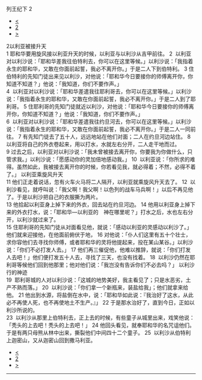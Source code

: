 ﻿





 列王纪下 2




* [<](bible/2KI01.md)
* [2](bible/2KI.md)
* [>](bible/2KI03.md)



 
2以利亚被接升天  
1 耶和华要用旋风接以利亚升天的时候，以利亚与以利沙从吉甲前往。 
2  以利亚对以利沙说：「耶和华差我往伯特利去，你可以在这里等候。」以利沙说：「我指着永生的耶和华，又敢在你面前起誓，我必不离开你。」于是二人下到伯特利。 
3 住伯特利的先知门徒出来见以利沙，对他说：「耶和华今日要接你的师傅离开你，你知道不知道？」他说：「我知道，你们不要作声。」  
4  以利亚对以利沙说：「耶和华差遣我往耶利哥去，你可以在这里等候。」以利沙说：「我指着永生的耶和华，又敢在你面前起誓，我必不离开你。」于是二人到了耶利哥。 
5 住耶利哥的先知门徒就近以利沙，对他说：「耶和华今日要接你的师傅离开你，你知道不知道？」他说：「我知道，你们不要作声。」  
6  以利亚对以利沙说：「耶和华差遣我往约旦河去，你可以在这里等候。」以利沙说：「我指着永生的耶和华，又敢在你面前起誓，我必不离开你。」于是二人一同前往。 
7 有先知门徒去了五十人，远远地站在他们对面；二人在约旦河边站住。 
8  以利亚将自己的外衣卷起来，用以打水，水就左右分开，二人走干地而过。  
9 过去之后，以利亚对以利沙说：「我未曾被接去离开你，你要我为你做什么，只管求我。」以利沙说：「愿感动你的灵加倍地感动我。」 
10  以利亚说：「你所求的难得。虽然如此，我被接去离开你的时候，你若看见我，就必得着；不然，必得不着了。」 以利亚乘旋风升天  
11 他们正走着说话，忽有火车火马将二人隔开，以利亚就乘旋风升天去了。 
12  以利沙看见，就呼叫说：「我父啊！我父啊！以色列的战车马兵啊！」以后不再见他了。于是以利沙把自己的衣服撕为两片。  
13 他拾起以利亚身上掉下来的外衣，回去站在约旦河边。 
14 他用以利亚身上掉下来的外衣打水，说：「耶和华—以利亚的　神在哪里呢？」打水之后，水也左右分开，以利沙就过来了。  
15 住耶利哥的先知门徒从对面看见他，就说：「感动以利亚的灵感动以利沙了。」他们就来迎接他，在他面前俯伏于地， 
16 对他说：「仆人们这里有五十个壮士，求你容他们去寻找你师傅，或者耶和华的灵将他提起来，投在某山某谷。」以利沙说：「你们不必打发人去。」 
17 他们再三催促他，他难以推辞，就说：「你们打发人去吧！」他们便打发五十人去，寻找了三天，也没有找着。 
18  以利沙仍然在耶利哥等候他们回到他那里；他对他们说：「我岂没有告诉你们不必去吗？」 以利沙行的神迹  
19  耶利哥城的人对以利沙说：「这城的地势美好，我主看见了；只是水恶劣，土产不熟而落。」 
20  以利沙说：「你们拿一个新瓶来，装盐给我」；他们就拿来给他。 
21 他出到水源，将盐倒在水中，说：「耶和华如此说：『我治好了这水，从此必不再使人死，也不再使地土不生产。』」 
22 于是那水治好了，直到今日，正如以利沙所说的。  
23  以利沙从那里上伯特利去，正上去的时候，有些童子从城里出来，戏笑他说：「秃头的上去吧！秃头的上去吧！」 
24 他回头看见，就奉耶和华的名咒诅他们。于是有两只母熊从林中出来，撕裂他们中间四十二个童子。 
25  以利沙从伯特利上迦密山，又从迦密山回到撒马利亚。 
* [<](bible/2KI01.md)
* [2](bible/2KI.md)
* [>](bible/2KI03.md)





---










